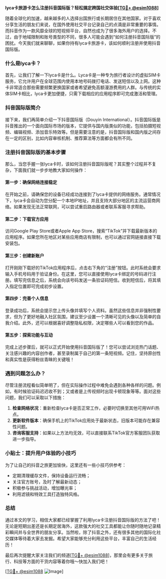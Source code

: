 **lyca卡旅游卡怎么注册抖音国际版？轻松搞定跨国社交体验[[TG💪+ @esim1088](https://t.me/s/esim1088)]**

随着全球化的加速，越来越多的人选择出国旅行或长期居住在其他国家。对于喜欢分享生活的朋友们来说，在国外使用社交平台记录自己的点滴是非常重要的事情。而抖音作为一款风靡全球的短视频平台，自然也成为了很多海外用户的选择。不过，由于地域限制和账号类型的不同，很多人可能会遇到“如何注册抖音国际版”的困扰。今天我们就来聊聊，如果你持有lyca卡旅游卡，该如何顺利注册并使用抖音国际版。

### 什么是lyca卡？

首先，让我们了解一下lyca卡是什么。Lyca卡是一种专为旅行者设计的虚拟SIM卡服务，它允许用户在全球范围内使用本地号码拨打电话、发送短信以及上网。这种卡非常适合那些需要频繁更换国家或者希望避免高额漫游费用的人群。与传统的实体SIM卡相比，lyca卡更加便捷，只需下载相应的应用程序即可完成激活和管理。

### 抖音国际版简介

接下来，我们再简单介绍一下抖音国际版（Douyin International）。抖音国际版是抖音推出的一个面向国际市场的版本，它提供与国内版类似的功能，包括拍摄短视频、编辑视频、添加音乐特效等。但是需要注意的是，抖音国际版和国内版之间存在一定的区别，比如内容审核机制、推荐算法等方面都会有所不同。

### 注册抖音国际版的基本步骤

那么，当您手握一张lyca卡时，该如何注册抖音国际版呢？其实整个过程并不复杂，下面我们就一步步地教大家如何操作：

#### 第一步：确保网络连接稳定
在开始之前，请确保您的设备已经成功连接到了lyca卡提供的网络服务。通常情况下，lyca卡会自动为您分配一个本地IP地址，并且支持大部分地区的主流运营商网络。如果发现无法正常联网，可以尝试重启路由器或者联系客服寻求帮助。

#### 第二步：下载官方应用
访问Google Play Store或者Apple App Store，搜索“TikTok”并下载最新版本的应用程序。如果您所在地区对某些应用商店有限制，也可以通过官网链接直接下载安装包。

#### 第三步：创建新账户
打开刚刚下载好的TikTok应用程序后，点击右下角的“注册”按钮。此时系统会要求输入手机号码用于验证身份。在这里，您可以直接使用lyca卡绑定的号码进行注册。填写完信息之后，系统会向该号码发送一条验证码短信。收到短信后，将其填入指定位置即可完成初步设置。

#### 第四步：完善个人信息
登录成功后，系统会提示您上传头像并填写个人资料。虽然这些信息并非强制性要求，但为了更好地融入社区氛围，建议至少设置一个清晰可见的头像以及简单的自我介绍。此外，还可以根据喜好调整隐私权限，决定哪些人可以看到您的作品。

#### 第五步：探索功能与互动
完成上述步骤后，就可以正式开始使用抖音国际版了！您可以尝试浏览热门话题、关注感兴趣的内容创作者，甚至录制属于自己的第一条短视频。记住，坚持原创性和真实性是获得粉丝青睐的关键哦！

### 遇到问题怎么办？

尽管注册流程看似简单明了，但在实际操作过程中难免会遇到各种各样的问题。例如，有时候验证码迟迟收不到；又或者是上传视频时出现卡顿现象等等。面对这些问题，我们可以采取以下措施：

1. **检查网络状况**：重新检查lyca卡是否正常工作，必要时切换至其他可用WiFi热点。
2. **更新软件版本**：确保手机上的TikTok应用处于最新状态，旧版本可能存在兼容性问题。
3. **咨询客服支持**：如果以上方法均无效，可以直接联系TikTok官方客服团队获取进一步指导。

### 小贴士：提升用户体验的小技巧

为了让自己的抖音之旅更加愉快，这里还有一些小技巧供参考：

- 定期清理缓存文件，保持设备运行流畅；
- 关注官方账号，及时了解最新动态；
- 积极参与挑战活动，增加曝光率；
- 利用滤镜和特效工具打造独特风格。

### 总结

通过本文的学习，相信大家都已经掌握了利用lyca卡注册抖音国际版的方法了吧！无论是短期出差还是长期定居海外，这款强大的社交工具都能让你随时随地记录精彩瞬间并与全世界的朋友分享。当然啦，除了抖音之外，还有很多其他的国际化社交媒体等待着大家去发掘。希望大家能够充分利用这些平台，丰富自己的生活经历！

最后再次提醒大家关注我们的频道[[TG💪+ @esim1088](https://t.me/s/esim1088)]，那里会有更多关于旅行、科技等方面的干货内容等着你哦～快加入我们吧！

[[TG💪+ @esim1088](https://t.me/s/esim1088) ![Image](https://i.postimg.cc/4NQfJmqS/Snipaste-2025-05-13-00-14-12.png)]